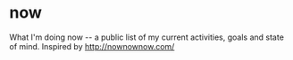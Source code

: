 # now
What I'm doing now -- a public list of my current activities, goals and state of mind. Inspired by http://nownownow.com/
